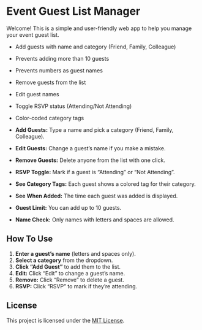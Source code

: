 # Event Guest List Manager

Welcome! This is a simple and user-friendly web app to help you manage your event guest list.


- Add guests with name and category (Friend, Family, Colleague)
- Prevents adding more than 10 guests
- Prevents numbers as guest names
- Remove guests from the list
- Edit guest names
- Toggle RSVP status (Attending/Not Attending)
- Color-coded category tags

- **Add Guests:** Type a name and pick a category (Friend, Family, Colleague).
- **Edit Guests:** Change a guest’s name if you make a mistake.
- **Remove Guests:** Delete anyone from the list with one click.
- **RSVP Toggle:** Mark if a guest is “Attending” or “Not Attending”.
- **See Category Tags:** Each guest shows a colored tag for their category.
- **See When Added:** The time each guest was added is displayed.
- **Guest Limit:** You can add up to 10 guests.
- **Name Check:** Only names with letters and spaces are allowed.

## How To Use

1. **Enter a guest’s name** (letters and spaces only).
2. **Select a category** from the dropdown.
3. **Click “Add Guest”** to add them to the list.
4. **Edit:** Click “Edit” to change a guest’s name.
5. **Remove:** Click “Remove” to delete a guest.
6. **RSVP:** Click “RSVP” to mark if they’re attending.



## License

This project is licensed under the [MIT License](LICENSE).
